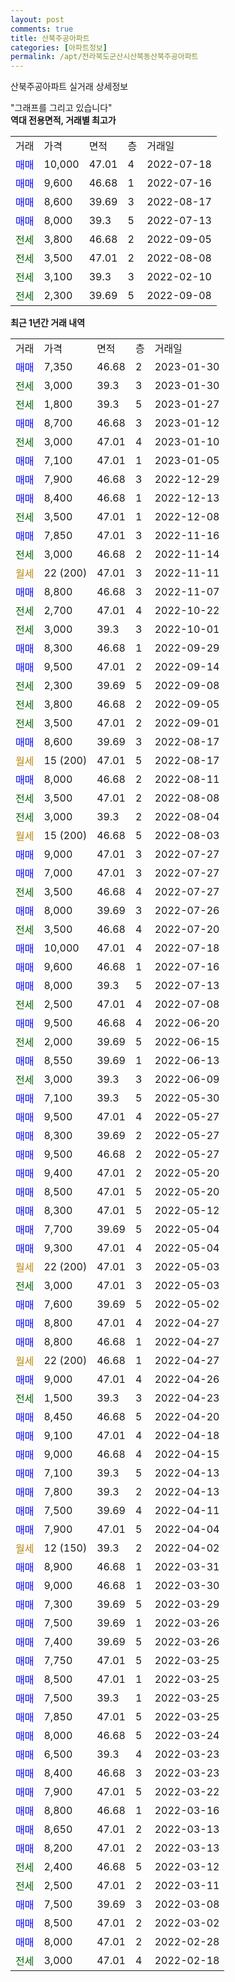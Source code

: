 ```yaml
---
layout: post
comments: true
title: 산북주공아파트
categories: [아파트정보]
permalink: /apt/전라북도군산시산북동산북주공아파트
---
```


산북주공아파트 실거래 상세정보

<script type="text/javascript">
  google.charts.load('current', {'packages':['line', 'corechart']});
  google.charts.setOnLoadCallback(drawChart);

  function drawChart() {
    var data = new google.visualization.DataTable();
    data.addColumn('date', '거래일');
    data.addColumn('number', "매매");
    data.addColumn('number', "전세");
    data.addColumn('number', "전매");

    data.addRows([[new Date(Date.parse("2023-01-30")), 7350, null, null], [new Date(Date.parse("2023-01-30")), null, 3000, null], [new Date(Date.parse("2023-01-27")), null, 1800, null], [new Date(Date.parse("2023-01-12")), 8700, null, null], [new Date(Date.parse("2023-01-10")), null, 3000, null], [new Date(Date.parse("2023-01-05")), 7100, null, null], [new Date(Date.parse("2022-12-29")), 7900, null, null], [new Date(Date.parse("2022-12-13")), 8400, null, null], [new Date(Date.parse("2022-12-08")), null, 3500, null], [new Date(Date.parse("2022-11-16")), 7850, null, null], [new Date(Date.parse("2022-11-14")), null, 3000, null], [new Date(Date.parse("2022-11-11")), null, null, null], [new Date(Date.parse("2022-11-07")), 8800, null, null], [new Date(Date.parse("2022-10-22")), null, 2700, null], [new Date(Date.parse("2022-10-01")), null, 3000, null], [new Date(Date.parse("2022-09-29")), 8300, null, null], [new Date(Date.parse("2022-09-14")), 9500, null, null], [new Date(Date.parse("2022-09-08")), null, 2300, null], [new Date(Date.parse("2022-09-05")), null, 3800, null], [new Date(Date.parse("2022-09-01")), null, 3500, null], [new Date(Date.parse("2022-08-17")), 8600, null, null], [new Date(Date.parse("2022-08-17")), null, null, null], [new Date(Date.parse("2022-08-11")), 8000, null, null], [new Date(Date.parse("2022-08-08")), null, 3500, null], [new Date(Date.parse("2022-08-04")), null, 3000, null], [new Date(Date.parse("2022-08-03")), null, null, null], [new Date(Date.parse("2022-07-27")), 9000, null, null], [new Date(Date.parse("2022-07-27")), 7000, null, null], [new Date(Date.parse("2022-07-27")), null, 3500, null], [new Date(Date.parse("2022-07-26")), 8000, null, null], [new Date(Date.parse("2022-07-20")), null, 3500, null], [new Date(Date.parse("2022-07-18")), 10000, null, null], [new Date(Date.parse("2022-07-16")), 9600, null, null], [new Date(Date.parse("2022-07-13")), 8000, null, null], [new Date(Date.parse("2022-07-08")), null, 2500, null], [new Date(Date.parse("2022-06-20")), 9500, null, null], [new Date(Date.parse("2022-06-15")), null, 2000, null], [new Date(Date.parse("2022-06-13")), 8550, null, null], [new Date(Date.parse("2022-06-09")), null, 3000, null], [new Date(Date.parse("2022-05-30")), 7100, null, null], [new Date(Date.parse("2022-05-27")), 9500, null, null], [new Date(Date.parse("2022-05-27")), 8300, null, null], [new Date(Date.parse("2022-05-27")), 9500, null, null], [new Date(Date.parse("2022-05-20")), 9400, null, null], [new Date(Date.parse("2022-05-20")), 8500, null, null], [new Date(Date.parse("2022-05-12")), 8300, null, null], [new Date(Date.parse("2022-05-04")), 7700, null, null], [new Date(Date.parse("2022-05-04")), 9300, null, null], [new Date(Date.parse("2022-05-03")), null, null, null], [new Date(Date.parse("2022-05-03")), null, 3000, null], [new Date(Date.parse("2022-05-02")), 7600, null, null], [new Date(Date.parse("2022-04-27")), 8800, null, null], [new Date(Date.parse("2022-04-27")), 8800, null, null], [new Date(Date.parse("2022-04-27")), null, null, null], [new Date(Date.parse("2022-04-26")), 9000, null, null], [new Date(Date.parse("2022-04-23")), null, 1500, null], [new Date(Date.parse("2022-04-20")), 8450, null, null], [new Date(Date.parse("2022-04-18")), 9100, null, null], [new Date(Date.parse("2022-04-15")), 9000, null, null], [new Date(Date.parse("2022-04-13")), 7100, null, null], [new Date(Date.parse("2022-04-13")), 7800, null, null], [new Date(Date.parse("2022-04-11")), 7500, null, null], [new Date(Date.parse("2022-04-04")), 7900, null, null], [new Date(Date.parse("2022-04-02")), null, null, null], [new Date(Date.parse("2022-03-31")), 8900, null, null], [new Date(Date.parse("2022-03-30")), 9000, null, null], [new Date(Date.parse("2022-03-29")), 7300, null, null], [new Date(Date.parse("2022-03-26")), 7500, null, null], [new Date(Date.parse("2022-03-26")), 7400, null, null], [new Date(Date.parse("2022-03-25")), 7750, null, null], [new Date(Date.parse("2022-03-25")), 8500, null, null], [new Date(Date.parse("2022-03-25")), 7500, null, null], [new Date(Date.parse("2022-03-25")), 7850, null, null], [new Date(Date.parse("2022-03-24")), 8000, null, null], [new Date(Date.parse("2022-03-23")), 6500, null, null], [new Date(Date.parse("2022-03-23")), 8400, null, null], [new Date(Date.parse("2022-03-22")), 7900, null, null], [new Date(Date.parse("2022-03-16")), 8800, null, null], [new Date(Date.parse("2022-03-13")), 8650, null, null], [new Date(Date.parse("2022-03-13")), 8200, null, null], [new Date(Date.parse("2022-03-12")), null, 2400, null], [new Date(Date.parse("2022-03-11")), null, 2500, null], [new Date(Date.parse("2022-03-08")), 7500, null, null], [new Date(Date.parse("2022-03-02")), 8500, null, null], [new Date(Date.parse("2022-02-28")), 8000, null, null], [new Date(Date.parse("2022-02-18")), null, 3000, null]]);

    var options = {
      hAxis: {
        format: 'yyyy/MM/dd'
      },    
      lineWidth: 0,
      pointsVisible: true,    
      title: '최근 1년간 유형별 실거래가 분포',
      legend: { position: 'bottom' }
    };

    var formatter = new google.visualization.NumberFormat({pattern:'###,###'} );
    formatter.format(data, 1);
    formatter.format(data, 2);
    
    setTimeout(function() {
        var chart = new google.visualization.LineChart(document.getElementById('columnchart_material'));
        chart.draw(data, (options));
        document.getElementById('loading').style.display = 'none';
    }, 200);
  }
</script>


<div id="loading" style="z-index:20; display: block; margin-left: 0px">"그래프를 그리고 있습니다"</div>
<div id="columnchart_material" style="width: 95%; margin-left: 0px; display: block"></div>
<!-- contents start -->
<b>역대 전용면적, 거래별 최고가</b>
<table class="sortable">
    <tr>
      <td>거래</td>
      <td>가격</td>
      <td>면적</td>
      <td>층</td>
      <td>거래일</td>
    </tr>
        <tr>
          <td><a style="color: blue">매매</a></td>
          <td>10,000</td>
          <td>47.01</td>
          <td>4</td>
          <td>2022-07-18</td>
        </tr>            <tr>
          <td><a style="color: blue">매매</a></td>
          <td>9,600</td>
          <td>46.68</td>
          <td>1</td>
          <td>2022-07-16</td>
        </tr>            <tr>
          <td><a style="color: blue">매매</a></td>
          <td>8,600</td>
          <td>39.69</td>
          <td>3</td>
          <td>2022-08-17</td>
        </tr>            <tr>
          <td><a style="color: blue">매매</a></td>
          <td>8,000</td>
          <td>39.3</td>
          <td>5</td>
          <td>2022-07-13</td>
        </tr>        
        <tr>
              <td><a style="color: darkgreen">전세</a></td>
              <td>3,800</td>
              <td>46.68</td>
              <td>2</td>
              <td>2022-09-05</td>
            </tr>            <tr>
              <td><a style="color: darkgreen">전세</a></td>
              <td>3,500</td>
              <td>47.01</td>
              <td>2</td>
              <td>2022-08-08</td>
            </tr>            <tr>
              <td><a style="color: darkgreen">전세</a></td>
              <td>3,100</td>
              <td>39.3</td>
              <td>3</td>
              <td>2022-02-10</td>
            </tr>            <tr>
              <td><a style="color: darkgreen">전세</a></td>
              <td>2,300</td>
              <td>39.69</td>
              <td>5</td>
              <td>2022-09-08</td>
            </tr>        
    
</table>

<b>최근 1년간 거래 내역</b>

<table class="sortable">
    <tr>
      <td>거래</td>
      <td>가격</td>
      <td>면적</td>
      <td>층</td>
      <td>거래일</td>
    </tr>
    <tr>
      <td><a style="color: blue">매매</a></td>
      <td>7,350</td>
      <td>46.68</td>
      <td>2</td>
      <td>2023-01-30</td>
    </tr>          <tr>
      <td><a style="color: darkgreen">전세</a></td>
      <td>3,000</td>
      <td>39.3</td>
      <td>3</td>
      <td>2023-01-30</td>
    </tr>          <tr>
      <td><a style="color: darkgreen">전세</a></td>
      <td>1,800</td>
      <td>39.3</td>
      <td>5</td>
      <td>2023-01-27</td>
    </tr>          <tr>
      <td><a style="color: blue">매매</a></td>
      <td>8,700</td>
      <td>46.68</td>
      <td>3</td>
      <td>2023-01-12</td>
    </tr>          <tr>
      <td><a style="color: darkgreen">전세</a></td>
      <td>3,000</td>
      <td>47.01</td>
      <td>4</td>
      <td>2023-01-10</td>
    </tr>          <tr>
      <td><a style="color: blue">매매</a></td>
      <td>7,100</td>
      <td>47.01</td>
      <td>1</td>
      <td>2023-01-05</td>
    </tr>          <tr>
      <td><a style="color: blue">매매</a></td>
      <td>7,900</td>
      <td>46.68</td>
      <td>3</td>
      <td>2022-12-29</td>
    </tr>          <tr>
      <td><a style="color: blue">매매</a></td>
      <td>8,400</td>
      <td>46.68</td>
      <td>1</td>
      <td>2022-12-13</td>
    </tr>          <tr>
      <td><a style="color: darkgreen">전세</a></td>
      <td>3,500</td>
      <td>47.01</td>
      <td>1</td>
      <td>2022-12-08</td>
    </tr>          <tr>
      <td><a style="color: blue">매매</a></td>
      <td>7,850</td>
      <td>47.01</td>
      <td>3</td>
      <td>2022-11-16</td>
    </tr>          <tr>
      <td><a style="color: darkgreen">전세</a></td>
      <td>3,000</td>
      <td>46.68</td>
      <td>2</td>
      <td>2022-11-14</td>
    </tr>          <tr>
      <td><a style="color: darkgoldenrod">월세</a></td>
      <td>22 (200)</td>
      <td>47.01</td>
      <td>3</td>
      <td>2022-11-11</td>
    </tr>          <tr>
      <td><a style="color: blue">매매</a></td>
      <td>8,800</td>
      <td>46.68</td>
      <td>3</td>
      <td>2022-11-07</td>
    </tr>          <tr>
      <td><a style="color: darkgreen">전세</a></td>
      <td>2,700</td>
      <td>47.01</td>
      <td>4</td>
      <td>2022-10-22</td>
    </tr>          <tr>
      <td><a style="color: darkgreen">전세</a></td>
      <td>3,000</td>
      <td>39.3</td>
      <td>3</td>
      <td>2022-10-01</td>
    </tr>          <tr>
      <td><a style="color: blue">매매</a></td>
      <td>8,300</td>
      <td>46.68</td>
      <td>1</td>
      <td>2022-09-29</td>
    </tr>          <tr>
      <td><a style="color: blue">매매</a></td>
      <td>9,500</td>
      <td>47.01</td>
      <td>2</td>
      <td>2022-09-14</td>
    </tr>          <tr>
      <td><a style="color: darkgreen">전세</a></td>
      <td>2,300</td>
      <td>39.69</td>
      <td>5</td>
      <td>2022-09-08</td>
    </tr>          <tr>
      <td><a style="color: darkgreen">전세</a></td>
      <td>3,800</td>
      <td>46.68</td>
      <td>2</td>
      <td>2022-09-05</td>
    </tr>          <tr>
      <td><a style="color: darkgreen">전세</a></td>
      <td>3,500</td>
      <td>47.01</td>
      <td>2</td>
      <td>2022-09-01</td>
    </tr>          <tr>
      <td><a style="color: blue">매매</a></td>
      <td>8,600</td>
      <td>39.69</td>
      <td>3</td>
      <td>2022-08-17</td>
    </tr>          <tr>
      <td><a style="color: darkgoldenrod">월세</a></td>
      <td>15 (200)</td>
      <td>47.01</td>
      <td>5</td>
      <td>2022-08-17</td>
    </tr>          <tr>
      <td><a style="color: blue">매매</a></td>
      <td>8,000</td>
      <td>46.68</td>
      <td>2</td>
      <td>2022-08-11</td>
    </tr>          <tr>
      <td><a style="color: darkgreen">전세</a></td>
      <td>3,500</td>
      <td>47.01</td>
      <td>2</td>
      <td>2022-08-08</td>
    </tr>          <tr>
      <td><a style="color: darkgreen">전세</a></td>
      <td>3,000</td>
      <td>39.3</td>
      <td>2</td>
      <td>2022-08-04</td>
    </tr>          <tr>
      <td><a style="color: darkgoldenrod">월세</a></td>
      <td>15 (200)</td>
      <td>46.68</td>
      <td>5</td>
      <td>2022-08-03</td>
    </tr>          <tr>
      <td><a style="color: blue">매매</a></td>
      <td>9,000</td>
      <td>47.01</td>
      <td>3</td>
      <td>2022-07-27</td>
    </tr>          <tr>
      <td><a style="color: blue">매매</a></td>
      <td>7,000</td>
      <td>47.01</td>
      <td>3</td>
      <td>2022-07-27</td>
    </tr>          <tr>
      <td><a style="color: darkgreen">전세</a></td>
      <td>3,500</td>
      <td>46.68</td>
      <td>4</td>
      <td>2022-07-27</td>
    </tr>          <tr>
      <td><a style="color: blue">매매</a></td>
      <td>8,000</td>
      <td>39.69</td>
      <td>3</td>
      <td>2022-07-26</td>
    </tr>          <tr>
      <td><a style="color: darkgreen">전세</a></td>
      <td>3,500</td>
      <td>46.68</td>
      <td>4</td>
      <td>2022-07-20</td>
    </tr>          <tr>
      <td><a style="color: blue">매매</a></td>
      <td>10,000</td>
      <td>47.01</td>
      <td>4</td>
      <td>2022-07-18</td>
    </tr>          <tr>
      <td><a style="color: blue">매매</a></td>
      <td>9,600</td>
      <td>46.68</td>
      <td>1</td>
      <td>2022-07-16</td>
    </tr>          <tr>
      <td><a style="color: blue">매매</a></td>
      <td>8,000</td>
      <td>39.3</td>
      <td>5</td>
      <td>2022-07-13</td>
    </tr>          <tr>
      <td><a style="color: darkgreen">전세</a></td>
      <td>2,500</td>
      <td>47.01</td>
      <td>4</td>
      <td>2022-07-08</td>
    </tr>          <tr>
      <td><a style="color: blue">매매</a></td>
      <td>9,500</td>
      <td>46.68</td>
      <td>4</td>
      <td>2022-06-20</td>
    </tr>          <tr>
      <td><a style="color: darkgreen">전세</a></td>
      <td>2,000</td>
      <td>39.69</td>
      <td>5</td>
      <td>2022-06-15</td>
    </tr>          <tr>
      <td><a style="color: blue">매매</a></td>
      <td>8,550</td>
      <td>39.69</td>
      <td>1</td>
      <td>2022-06-13</td>
    </tr>          <tr>
      <td><a style="color: darkgreen">전세</a></td>
      <td>3,000</td>
      <td>39.3</td>
      <td>3</td>
      <td>2022-06-09</td>
    </tr>          <tr>
      <td><a style="color: blue">매매</a></td>
      <td>7,100</td>
      <td>39.3</td>
      <td>5</td>
      <td>2022-05-30</td>
    </tr>          <tr>
      <td><a style="color: blue">매매</a></td>
      <td>9,500</td>
      <td>47.01</td>
      <td>4</td>
      <td>2022-05-27</td>
    </tr>          <tr>
      <td><a style="color: blue">매매</a></td>
      <td>8,300</td>
      <td>39.69</td>
      <td>2</td>
      <td>2022-05-27</td>
    </tr>          <tr>
      <td><a style="color: blue">매매</a></td>
      <td>9,500</td>
      <td>46.68</td>
      <td>2</td>
      <td>2022-05-27</td>
    </tr>          <tr>
      <td><a style="color: blue">매매</a></td>
      <td>9,400</td>
      <td>47.01</td>
      <td>2</td>
      <td>2022-05-20</td>
    </tr>          <tr>
      <td><a style="color: blue">매매</a></td>
      <td>8,500</td>
      <td>47.01</td>
      <td>5</td>
      <td>2022-05-20</td>
    </tr>          <tr>
      <td><a style="color: blue">매매</a></td>
      <td>8,300</td>
      <td>47.01</td>
      <td>5</td>
      <td>2022-05-12</td>
    </tr>          <tr>
      <td><a style="color: blue">매매</a></td>
      <td>7,700</td>
      <td>39.69</td>
      <td>5</td>
      <td>2022-05-04</td>
    </tr>          <tr>
      <td><a style="color: blue">매매</a></td>
      <td>9,300</td>
      <td>47.01</td>
      <td>4</td>
      <td>2022-05-04</td>
    </tr>          <tr>
      <td><a style="color: darkgoldenrod">월세</a></td>
      <td>22 (200)</td>
      <td>47.01</td>
      <td>3</td>
      <td>2022-05-03</td>
    </tr>          <tr>
      <td><a style="color: darkgreen">전세</a></td>
      <td>3,000</td>
      <td>47.01</td>
      <td>3</td>
      <td>2022-05-03</td>
    </tr>          <tr>
      <td><a style="color: blue">매매</a></td>
      <td>7,600</td>
      <td>39.69</td>
      <td>5</td>
      <td>2022-05-02</td>
    </tr>          <tr>
      <td><a style="color: blue">매매</a></td>
      <td>8,800</td>
      <td>47.01</td>
      <td>4</td>
      <td>2022-04-27</td>
    </tr>          <tr>
      <td><a style="color: blue">매매</a></td>
      <td>8,800</td>
      <td>46.68</td>
      <td>1</td>
      <td>2022-04-27</td>
    </tr>          <tr>
      <td><a style="color: darkgoldenrod">월세</a></td>
      <td>22 (200)</td>
      <td>46.68</td>
      <td>1</td>
      <td>2022-04-27</td>
    </tr>          <tr>
      <td><a style="color: blue">매매</a></td>
      <td>9,000</td>
      <td>47.01</td>
      <td>4</td>
      <td>2022-04-26</td>
    </tr>          <tr>
      <td><a style="color: darkgreen">전세</a></td>
      <td>1,500</td>
      <td>39.3</td>
      <td>3</td>
      <td>2022-04-23</td>
    </tr>          <tr>
      <td><a style="color: blue">매매</a></td>
      <td>8,450</td>
      <td>46.68</td>
      <td>5</td>
      <td>2022-04-20</td>
    </tr>          <tr>
      <td><a style="color: blue">매매</a></td>
      <td>9,100</td>
      <td>47.01</td>
      <td>4</td>
      <td>2022-04-18</td>
    </tr>          <tr>
      <td><a style="color: blue">매매</a></td>
      <td>9,000</td>
      <td>46.68</td>
      <td>4</td>
      <td>2022-04-15</td>
    </tr>          <tr>
      <td><a style="color: blue">매매</a></td>
      <td>7,100</td>
      <td>39.3</td>
      <td>5</td>
      <td>2022-04-13</td>
    </tr>          <tr>
      <td><a style="color: blue">매매</a></td>
      <td>7,800</td>
      <td>39.3</td>
      <td>2</td>
      <td>2022-04-13</td>
    </tr>          <tr>
      <td><a style="color: blue">매매</a></td>
      <td>7,500</td>
      <td>39.69</td>
      <td>4</td>
      <td>2022-04-11</td>
    </tr>          <tr>
      <td><a style="color: blue">매매</a></td>
      <td>7,900</td>
      <td>47.01</td>
      <td>5</td>
      <td>2022-04-04</td>
    </tr>          <tr>
      <td><a style="color: darkgoldenrod">월세</a></td>
      <td>12 (150)</td>
      <td>39.3</td>
      <td>2</td>
      <td>2022-04-02</td>
    </tr>          <tr>
      <td><a style="color: blue">매매</a></td>
      <td>8,900</td>
      <td>46.68</td>
      <td>1</td>
      <td>2022-03-31</td>
    </tr>          <tr>
      <td><a style="color: blue">매매</a></td>
      <td>9,000</td>
      <td>46.68</td>
      <td>1</td>
      <td>2022-03-30</td>
    </tr>          <tr>
      <td><a style="color: blue">매매</a></td>
      <td>7,300</td>
      <td>39.69</td>
      <td>5</td>
      <td>2022-03-29</td>
    </tr>          <tr>
      <td><a style="color: blue">매매</a></td>
      <td>7,500</td>
      <td>39.69</td>
      <td>1</td>
      <td>2022-03-26</td>
    </tr>          <tr>
      <td><a style="color: blue">매매</a></td>
      <td>7,400</td>
      <td>39.69</td>
      <td>5</td>
      <td>2022-03-26</td>
    </tr>          <tr>
      <td><a style="color: blue">매매</a></td>
      <td>7,750</td>
      <td>47.01</td>
      <td>5</td>
      <td>2022-03-25</td>
    </tr>          <tr>
      <td><a style="color: blue">매매</a></td>
      <td>8,500</td>
      <td>47.01</td>
      <td>1</td>
      <td>2022-03-25</td>
    </tr>          <tr>
      <td><a style="color: blue">매매</a></td>
      <td>7,500</td>
      <td>39.3</td>
      <td>1</td>
      <td>2022-03-25</td>
    </tr>          <tr>
      <td><a style="color: blue">매매</a></td>
      <td>7,850</td>
      <td>47.01</td>
      <td>5</td>
      <td>2022-03-25</td>
    </tr>          <tr>
      <td><a style="color: blue">매매</a></td>
      <td>8,000</td>
      <td>46.68</td>
      <td>5</td>
      <td>2022-03-24</td>
    </tr>          <tr>
      <td><a style="color: blue">매매</a></td>
      <td>6,500</td>
      <td>39.3</td>
      <td>4</td>
      <td>2022-03-23</td>
    </tr>          <tr>
      <td><a style="color: blue">매매</a></td>
      <td>8,400</td>
      <td>46.68</td>
      <td>3</td>
      <td>2022-03-23</td>
    </tr>          <tr>
      <td><a style="color: blue">매매</a></td>
      <td>7,900</td>
      <td>47.01</td>
      <td>5</td>
      <td>2022-03-22</td>
    </tr>          <tr>
      <td><a style="color: blue">매매</a></td>
      <td>8,800</td>
      <td>46.68</td>
      <td>1</td>
      <td>2022-03-16</td>
    </tr>          <tr>
      <td><a style="color: blue">매매</a></td>
      <td>8,650</td>
      <td>47.01</td>
      <td>2</td>
      <td>2022-03-13</td>
    </tr>          <tr>
      <td><a style="color: blue">매매</a></td>
      <td>8,200</td>
      <td>47.01</td>
      <td>2</td>
      <td>2022-03-13</td>
    </tr>          <tr>
      <td><a style="color: darkgreen">전세</a></td>
      <td>2,400</td>
      <td>46.68</td>
      <td>5</td>
      <td>2022-03-12</td>
    </tr>          <tr>
      <td><a style="color: darkgreen">전세</a></td>
      <td>2,500</td>
      <td>47.01</td>
      <td>2</td>
      <td>2022-03-11</td>
    </tr>          <tr>
      <td><a style="color: blue">매매</a></td>
      <td>7,500</td>
      <td>39.69</td>
      <td>3</td>
      <td>2022-03-08</td>
    </tr>          <tr>
      <td><a style="color: blue">매매</a></td>
      <td>8,500</td>
      <td>47.01</td>
      <td>2</td>
      <td>2022-03-02</td>
    </tr>          <tr>
      <td><a style="color: blue">매매</a></td>
      <td>8,000</td>
      <td>47.01</td>
      <td>2</td>
      <td>2022-02-28</td>
    </tr>          <tr>
      <td><a style="color: darkgreen">전세</a></td>
      <td>3,000</td>
      <td>47.01</td>
      <td>4</td>
      <td>2022-02-18</td>
    </tr>      </table>
<!-- contents end -->    

